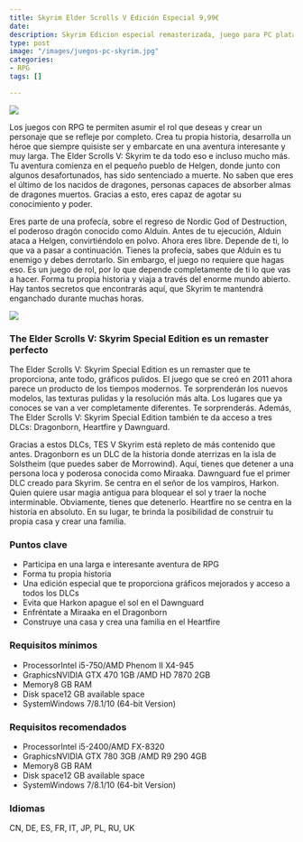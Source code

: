 ```yaml
---
title: Skyrim Elder Scrolls V Edición Especial 9,99€
date: 
description: Skyrim Edicion especial remasterizada, juego para PC plataforma Steam
type: post
image: "/images/juegos-pc-skyrim.jpg"
categories:
- RPG
tags: []

---
```

![](/images/pedir-boton-1.png)

Los juegos con RPG te permiten asumir el rol que deseas y crear un personaje que se refleje por completo. Crea tu propia historia, desarrolla un héroe que siempre quisiste ser y embarcate en una aventura interesante y muy larga. The Elder Scrolls V: Skyrim te da todo eso e incluso mucho más. Tu aventura comienza en el pequeño pueblo de Helgen, donde junto con algunos desafortunados, has sido sentenciado a muerte. No saben que eres el último de los nacidos de dragones, personas capaces de absorber almas de dragones muertos. Gracias a esto, eres capaz de agotar su conocimiento y poder.

Eres parte de una profecía, sobre el regreso de Nordic God of Destruction, el poderoso dragón conocido como Alduin. Antes de tu ejecución, Alduin ataca a Helgen, convirtiéndolo en polvo. Ahora eres libre. Depende de ti, lo que va a pasar a continuación. Tienes la profecía, sabes que Alduin es tu enemigo y debes derrotarlo. Sin embargo, el juego no requiere que hagas eso. Es un juego de rol, por lo que depende completamente de ti lo que vas a hacer. Forma tu propia historia y viaja a través del enorme mundo abierto. Hay tantos secretos que encontrarás aquí, que Skyrim te mantendrá enganchado durante muchas horas.

![](/images/juegos-pc-baratos-skyrim.jpg)

### The Elder Scrolls V: Skyrim Special Edition es un remaster perfecto

The Elder Scrolls V: Skyrim Special Edition es un remaster que te proporciona, ante todo, gráficos pulidos. El juego que se creó en 2011 ahora parece un producto de los tiempos modernos. Te sorprenderán los nuevos modelos, las texturas pulidas y la resolución más alta. Los lugares que ya conoces se van a ver completamente diferentes. Te sorprenderás. Además, The Elder Scrolls V: Skyrim Special Edition también te da acceso a tres DLCs: Dragonborn, Heartfire y Dawnguard.

Gracias a estos DLCs, TES V Skyrim está repleto de más contenido que antes. Dragonborn es un DLC de la historia donde aterrizas en la isla de Solstheim (que puedes saber de Morrowind). Aquí, tienes que detener a una persona loca y poderosa conocida como Miraaka. Dawnguard fue el primer DLC creado para Skyrim. Se centra en el señor de los vampiros, Harkon. Quien quiere usar magia antigua para bloquear el sol y traer la noche interminable. Obviamente, tienes que detenerlo. Heartfire no se centra en la historia en absoluto. En su lugar, te brinda la posibilidad de construir tu propia casa y crear una familia.

### Puntos clave

* Participa en una larga e interesante aventura de RPG
* Forma tu propia historia
* Una edición especial que te proporciona gráficos mejorados y acceso a todos los DLCs
* Evita que Harkon apague el sol en el Dawnguard
* Enfréntate a Miraaka en el Dragonborn
* Construye una casa y crea una familia en el Heartfire

### Requisitos mínimos

* ProcessorIntel i5-750/AMD Phenom II X4-945
* GraphicsNVIDIA GTX 470 1GB /AMD HD 7870 2GB
* Memory8 GB RAM
* Disk space12 GB available space
* SystemWindows 7/8.1/10 (64-bit Version)

### Requisitos recomendados

* ProcessorIntel i5-2400/AMD FX-8320
* GraphicsNVIDIA GTX 780 3GB /AMD R9 290 4GB
* Memory8 GB RAM
* Disk space12 GB available space
* SystemWindows 7/8.1/10 (64-bit Version)

### Idiomas

CN, DE, ES, FR, IT, JP, PL, RU, UK